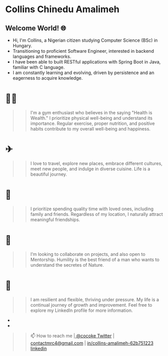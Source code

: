 # Collins Chinedu Amalimeh

## Welcome World! 🌐

>>>>
- Hi, I'm Collins, a Nigerian citizen studying Computer Science (BSc) in Hungary. 
- Transitioning to proficient Software Engineer, interested in backend languages and frameworks. 
- I have been able to built RESTful applications with Spring Boot in Java, familiar with C language.
- I am constantly learning and evolving, driven by persistence and an eagerness to acquire knowledge.
>>>>

# 🏋🏽️‍
>> I'm a gym enthusiast who believes in the saying "Health is Wealth." I prioritize physical well-being and understand its importance. Regular exercise, proper nutrition, and positive habits contribute to my overall well-being and happiness.

# ✈
>> I love to travel, explore new places, embrace different cultures, meet new people, and indulge in diverse cuisine. Life is a beautiful journey.
# 🏡
>> I prioritize spending quality time with loved ones, including family and friends. Regardless of my location, I naturally attract meaningful friendships.

# 💞️ 
>> I’m looking to collaborate on projects, and also open to Mentorship. Humility is the best friend of a man who wants to understand the secretes of Nature.

# 🦁
>> I am resilient and flexible, thriving under pressure. My life is a continual journey of growth and improvement. Feel free to explore my LinkedIn profile for more information.
-
-
>> 📫 How to reach me |[ @cocoke Twitter](https://twitter.com/co_kode) | contactmrc4@gmail.com | [in/collins-amalimeh-62b751223 linkedin](https://www.linkedin.com/in/collins-amalimeh-62b751223/)

<!---
Cokode/Cokode is a ✨ special ✨ repository because its `README.md` (this file) appears on your GitHub profile.
You can click the Preview link to take a look at your changes.
--->
